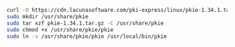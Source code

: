 ﻿```sh
curl -O https://cdn.lacunasoftware.com/pki-express/linux/pkie-1.34.1.tar.gz
sudo mkdir /usr/share/pkie
sudo tar xzf pkie-1.34.1.tar.gz -C /usr/share/pkie
sudo chmod +x /usr/share/pkie/pkie
sudo ln -s /usr/share/pkie/pkie /usr/local/bin/pkie
```
